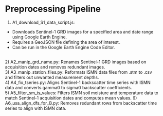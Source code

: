 # Preprocessing Pipeline
1)  A1_download_S1_data_script.js:
*  Downloads Sentinel-1 GRD images for a specified area and date range using Google Earth Engine.
*  Requires a GeoJSON file defining the area of interest.
*  Can be run in the Google Earth Engine Code Editor.
<br>
2) A2_manip_grd_name.py: Renames Sentinel-1 GRD images based on acquisition dates and removes redundant images.<br>
3) A3_manip_station_files.py: Reformats ISMN data files from .stm to .csv and filters out unwanted measurement depths.<br>
4) A4_fix_tseries.py: Aligns Sentinel-1 backscatter time series with ISMN data and converts gamma0 to sigma0 backscatter coefficients.<br>
5) A5_filter_sm_ts_values: Filters ISMN soil moisture and temperature data to match Sentinel-1 acquisition dates and computes mean values.
6) A6_usa_align_dfs_for_B.py: Removes redundant rows from backscatter time series to align with ISMN data.
